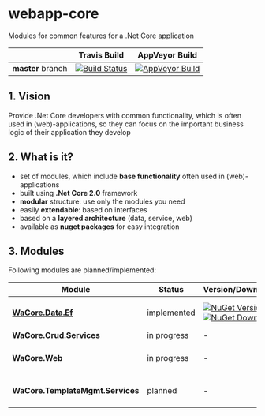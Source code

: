 # webapp-core  
Modules for common features for a .Net Core application


|            |   Travis Build    |    AppVeyor Build    | 
| ---------- | ----------------- | -------------------- |
| **master** branch |[![Build Status](https://api.travis-ci.org/HerbertBodner/webapp-core.svg?branch=master)](https://travis-ci.org/HerbertBodner/webapp-core) |[![AppVeyor Build](https://ci.appveyor.com/api/projects/status/github/HerbertBodner/webapp-core?branch=master&svg=true)](https://ci.appveyor.com/project/yshchohaleu/webapp-core)

## 1. Vision
Provide .Net Core developers with common functionality, which is often used in (web)-applications, so they can focus on the important business logic of their application they develop

## 2. What is it?
 * set of modules, which include **base functionality** often used in (web)-applications
 * built using **.Net Core 2.0** framework
 * **modular** structure: use only the modules you need
 * easily **extendable**: based on interfaces
 * based on a **layered architecture** (data, service, web)
 * available as **nuget packages** for easy integration


## 3. Modules
Following modules are planned/implemented:

| Module |   Status    |    Version/Downloads    | Description | 
| ---------- | ----------------- | -------------------- | -------------------- |
|[**WaCore.Data.Ef**](xref:UnitOfWork_Module) | implemented |[![NuGet Version](https://img.shields.io/nuget/v/WaCore.Data.Ef.svg)](https://www.nuget.org/packages/WaCore.Data.Ef/) [![NuGet Downloads](https://img.shields.io/nuget/dt/WaCore.Data.Ef.svg)](https://www.nuget.org/packages/WaCore.Data.Ef/)  | Unit of work implementation for Ef 2.0  |
| **WaCore.Crud.Services** | in progress | - | CRUD Service |
| **WaCore.Web** | in progress | - | OWASP headers middleware
| **WaCore.TemplateMgmt.Services** | planned | - | Template management services

